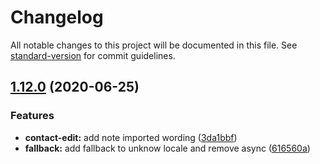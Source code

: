 # Changelog

All notable changes to this project will be documented in this file. See [standard-version](https://github.com/conventional-changelog/standard-version) for commit guidelines.

## [1.12.0](https://github.com/kissu/quorum-i18n/compare/v1.11.1...v1.12.0) (2020-06-25)

### Features

- **contact-edit:** add note imported wording ([3da1bbf](https://github.com/kissu/quorum-i18n/commit/3da1bbf44cd506ca2c4ccce39aa728bd5a727aca))
- **fallback:** add fallback to unknow locale and remove async ([616560a](https://github.com/kissu/quorum-i18n/commit/616560a33eb82c2e614da1344881b128bcbcc008))
